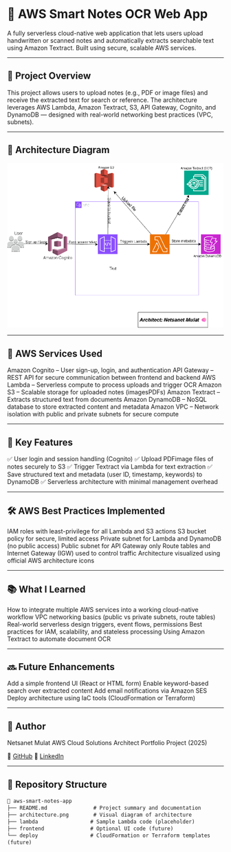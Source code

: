 # 📝 AWS Smart Notes OCR Web App

A fully serverless cloud-native web application that lets users upload handwritten or scanned notes and automatically extracts searchable text using Amazon Textract. Built using secure, scalable AWS services.

---

## 🚀 Project Overview

This project allows users to upload notes (e.g., PDF or image files) and receive the extracted text for search or reference. The architecture leverages AWS Lambda, Amazon Textract, S3, API Gateway, Cognito, and DynamoDB — designed with real-world networking best practices (VPC, subnets).

---

## 📌 Architecture Diagram

![Architecture Diagram](aws-smart-notes-ocr-architecture.png)

---

## 🔧 AWS Services Used

 Amazon Cognito – User sign-up, login, and authentication
 API Gateway – REST API for secure communication between frontend and backend
 AWS Lambda – Serverless compute to process uploads and trigger OCR
 Amazon S3 – Scalable storage for uploaded notes (imagesPDFs)
 Amazon Textract – Extracts structured text from documents
 Amazon DynamoDB – NoSQL database to store extracted content and metadata
 Amazon VPC – Network isolation with public and private subnets for secure compute

---

## 🎯 Key Features

 ✅ User login and session handling (Cognito)
 ✅ Upload PDFimage files of notes securely to S3
 ✅ Trigger Textract via Lambda for text extraction
 ✅ Save structured text and metadata (user ID, timestamp, keywords) to DynamoDB
 ✅ Serverless architecture with minimal management overhead

---

## 🛠️ AWS Best Practices Implemented

 IAM roles with least-privilege for all Lambda and S3 actions
 S3 bucket policy for secure, limited access
 Private subnet for Lambda and DynamoDB (no public access)
 Public subnet for API Gateway only
 Route tables and Internet Gateway (IGW) used to control traffic
 Architecture visualized using official AWS architecture icons

---

## 📚 What I Learned

 How to integrate multiple AWS services into a working cloud-native workflow
 VPC networking basics (public vs private subnets, route tables)
 Real-world serverless design triggers, event flows, permissions
 Best practices for IAM, scalability, and stateless processing
 Using Amazon Textract to automate document OCR

---

## 🔜 Future Enhancements

 Add a simple frontend UI (React or HTML form)
 Enable keyword-based search over extracted content
 Add email notifications via Amazon SES
 Deploy architecture using IaC tools (CloudFormation or Terraform)

---

## 👤 Author

Netsanet Mulat
AWS Cloud Solutions Architect Portfolio Project (2025)

🔗 [GitHub](httpsgithub.comnetsanet-aws)
🔗 [LinkedIn](httpswww.linkedin.cominnetsanet-mulat-034b37301)

---

## 📂 Repository Structure

```
📁 aws-smart-notes-app
├── README.md               # Project summary and documentation
├── architecture.png        # Visual diagram of architecture
├── lambda                 # Sample Lambda code (placeholder)
├── frontend               # Optional UI code (future)
└── deploy                 # CloudFormation or Terraform templates (future)
```
